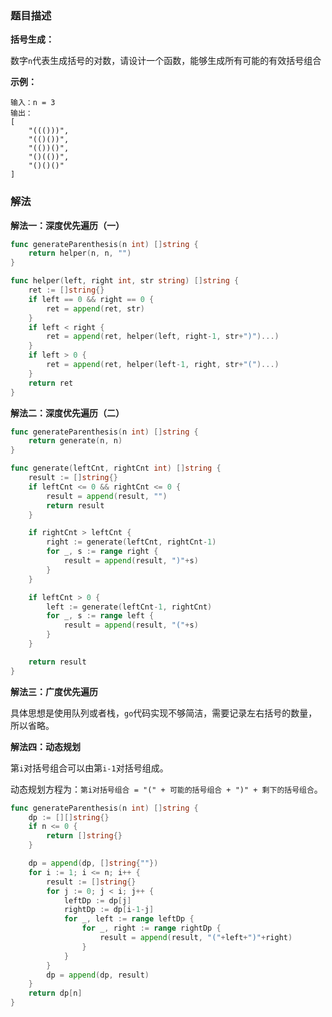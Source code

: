 ### 题目描述

**括号生成：**

数字`n`代表生成括号的对数，请设计一个函数，能够生成所有可能的有效括号组合

**示例：**

```shell
输入：n = 3
输出：
[
	"((()))",
	"(()())",
	"(())()",
	"()(())",
	"()()()"
]
```

### 解法

**解法一：深度优先遍历（一）**

```go
func generateParenthesis(n int) []string {
	return helper(n, n, "")
}

func helper(left, right int, str string) []string {
	ret := []string{}
	if left == 0 && right == 0 {
		ret = append(ret, str)
	}
	if left < right {
		ret = append(ret, helper(left, right-1, str+")")...)
	}
	if left > 0 {
		ret = append(ret, helper(left-1, right, str+"(")...)
	}
	return ret
}
```

**解法二：深度优先遍历（二）**

```go
func generateParenthesis(n int) []string {
	return generate(n, n)
}

func generate(leftCnt, rightCnt int) []string {
	result := []string{}
	if leftCnt <= 0 && rightCnt <= 0 {
		result = append(result, "")
		return result
	}

	if rightCnt > leftCnt {
		right := generate(leftCnt, rightCnt-1)
		for _, s := range right {
			result = append(result, ")"+s)
		}
	}

	if leftCnt > 0 {
		left := generate(leftCnt-1, rightCnt)
		for _, s := range left {
			result = append(result, "("+s)
		}
	}

	return result
}
```



**解法三：广度优先遍历**

具体思想是使用队列或者栈，`go`代码实现不够简洁，需要记录左右括号的数量，所以省略。

**解法四：动态规划**

第`i`对括号组合可以由第`i-1`对括号组成。

动态规划方程为：`第i对括号组合 = "(" + 可能的括号组合 + ")" + 剩下的括号组合`。

```go
func generateParenthesis(n int) []string {
	dp := [][]string{}
	if n <= 0 {
		return []string{}
	}

	dp = append(dp, []string{""})
	for i := 1; i <= n; i++ {
		result := []string{}
		for j := 0; j < i; j++ {
			leftDp := dp[j]
			rightDp := dp[i-1-j]
			for _, left := range leftDp {
				for _, right := range rightDp {
					result = append(result, "("+left+")"+right)
				}
			}
		}
		dp = append(dp, result)
	}
	return dp[n]
}
```
